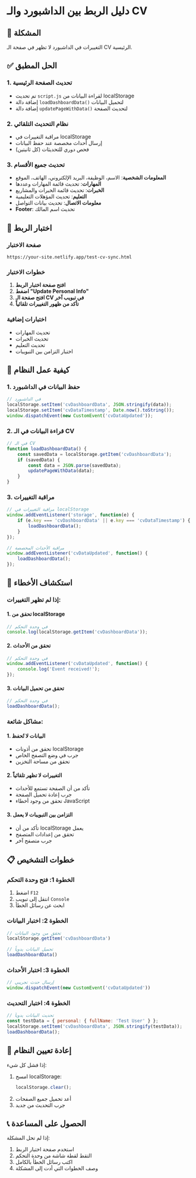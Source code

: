 # دليل الربط بين الداشبورد والـ CV

## 🔗 المشكلة
التغييرات في الداشبورد لا تظهر في صفحة الـ CV الرئيسية.

## ✅ الحل المطبق

### 1. تحديث الصفحة الرئيسية
- تم تحديث `script.js` لقراءة البيانات من localStorage
- إضافة دالة `loadDashboardData()` لتحميل البيانات
- إضافة دالة `updatePageWithData()` لتحديث الصفحة

### 2. نظام التحديث التلقائي
- مراقبة التغييرات في localStorage
- إرسال أحداث مخصصة عند حفظ البيانات
- فحص دوري للتحديثات (كل ثانيتين)

### 3. تحديث جميع الأقسام
- **المعلومات الشخصية**: الاسم، الوظيفة، البريد الإلكتروني، الهاتف، الموقع
- **المهارات**: تحديث قائمة المهارات وعددها
- **الخبرات**: تحديث قائمة الخبرات والمشاريع
- **التعليم**: تحديث المؤهلات التعليمية
- **معلومات الاتصال**: تحديث بيانات التواصل
- **Footer**: تحديث اسم المالك

## 🧪 اختبار الربط

### صفحة الاختبار
```
https://your-site.netlify.app/test-cv-sync.html
```

### خطوات الاختبار
1. **افتح صفحة اختبار الربط**
2. **اضغط "Update Personal Info"**
3. **افتح صفحة الـ CV في تبويب آخر**
4. **تأكد من ظهور التغييرات تلقائياً**

### اختبارات إضافية
- تحديث المهارات
- تحديث الخبرات
- تحديث التعليم
- اختبار التزامن بين التبويبات

## 🔧 كيفية عمل النظام

### 1. حفظ البيانات في الداشبورد
```javascript
// في الداشبورد
localStorage.setItem('cvDashboardData', JSON.stringify(data));
localStorage.setItem('cvDataTimestamp', Date.now().toString());
window.dispatchEvent(new CustomEvent('cvDataUpdated'));
```

### 2. قراءة البيانات في الـ CV
```javascript
// في الـ CV
function loadDashboardData() {
    const savedData = localStorage.getItem('cvDashboardData');
    if (savedData) {
        const data = JSON.parse(savedData);
        updatePageWithData(data);
    }
}
```

### 3. مراقبة التغييرات
```javascript
// مراقبة التغييرات في localStorage
window.addEventListener('storage', function(e) {
    if (e.key === 'cvDashboardData' || e.key === 'cvDataTimestamp') {
        loadDashboardData();
    }
});

// مراقبة الأحداث المخصصة
window.addEventListener('cvDataUpdated', function() {
    loadDashboardData();
});
```

## 🚨 استكشاف الأخطاء

### إذا لم تظهر التغييرات:

#### 1. تحقق من localStorage
```javascript
// في وحدة التحكم
console.log(localStorage.getItem('cvDashboardData'));
```

#### 2. تحقق من الأحداث
```javascript
// في وحدة التحكم
window.addEventListener('cvDataUpdated', function() {
    console.log('Event received!');
});
```

#### 3. تحقق من تحميل البيانات
```javascript
// في وحدة التحكم
loadDashboardData();
```

### مشاكل شائعة:

#### 1. البيانات لا تُحفظ
- تحقق من أذونات localStorage
- جرب في وضع التصفح الخاص
- تحقق من مساحة التخزين

#### 2. التغييرات لا تظهر تلقائياً
- تأكد من أن الصفحة تستمع للأحداث
- جرب إعادة تحميل الصفحة
- تحقق من وجود أخطاء JavaScript

#### 3. التزامن بين التبويبات لا يعمل
- تأكد من أن localStorage يعمل
- تحقق من إعدادات المتصفح
- جرب متصفح آخر

## 📋 خطوات التشخيص

### الخطوة 1: فتح وحدة التحكم
1. اضغط `F12`
2. انتقل إلى تبويب `Console`
3. ابحث عن رسائل الخطأ

### الخطوة 2: اختبار البيانات
```javascript
// تحقق من وجود البيانات
localStorage.getItem('cvDashboardData')

// تحميل البيانات يدوياً
loadDashboardData()
```

### الخطوة 3: اختبار الأحداث
```javascript
// إرسال حدث تجريبي
window.dispatchEvent(new CustomEvent('cvDataUpdated'))
```

### الخطوة 4: اختبار التحديث
```javascript
// تحديث البيانات يدوياً
const testData = { personal: { fullName: 'Test User' } };
localStorage.setItem('cvDashboardData', JSON.stringify(testData));
loadDashboardData();
```

## 🔄 إعادة تعيين النظام

إذا فشل كل شيء:
1. امسح localStorage:
   ```javascript
   localStorage.clear();
   ```
2. أعد تحميل جميع الصفحات
3. جرب التحديث من جديد

## 📞 الحصول على المساعدة

إذا لم تحل المشكلة:
1. استخدم صفحة اختبار الربط
2. التقط لقطة شاشة من وحدة التحكم
3. اكتب رسائل الخطأ بالكامل
4. وصف الخطوات التي أدت إلى المشكلة